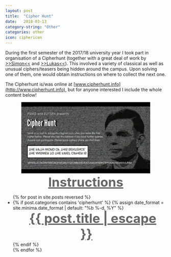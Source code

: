 ```yaml
---
layout: post
title:  "Cipher Hunt"
date:   2018-03-13
category-string: "Other"
categories: other
icon: ciphericon
---
```


During the first semester of the 2017/18 university year I took part in organisation of a Cipherhunt (together with a great deal of work by [>>Simon<<](https://uk.linkedin.com/in/simon-holm-b57578106) and [>>Lukas<<](https://github.com/lcapkovic)). This involved
a variety of classical as well as unusual ciphers/teasers being hidden around the campus. Upon solving one of them,
one would obtain instructions on where to collect the next one.

The Cipherhunt is/was online at [www.cipherhunt.info](http://www.cipherhunt.info), but for anyone interested I include the whole content below!


<div align="center">
 <img src="/assets/image/cipherhunt/poster.png" width="80%">

 <a style="font-size: 40px; font-weight:bold; margin:20px; color:#666;" href="/assets/pdf/Cipher_Hunt_Brochure.pdf">
  Instructions
  </a>

</div>

<ul class="post-list">
  {% for post in site.posts reversed %}
  <li>
    {% if  post.categories contains 'cipherhunt' %}
    {% assign date_format = site.minima.date_format | default: "%b %-d, %Y" %}
    <div align="center">
      <a style="font-size: 40px; font-weight:bold; margin:20px; color:#666;" href="{{ post.url | relative_url }}">
        {{ post.title | escape }}
      </a>
    </div>
    {% endif %}
  </li>
  {% endfor %}
</ul>
